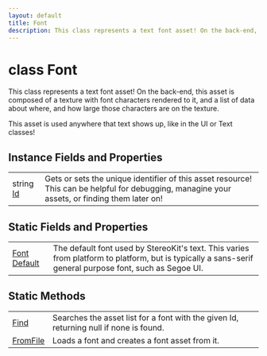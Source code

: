 ```yaml
---
layout: default
title: Font
description: This class represents a text font asset! On the back-end, this asset is composed of a texture with font characters rendered to it, and a list of data about where, and how large those characters are on the texture.  This asset is used anywhere that text shows up, like in the UI or Text classes!
---
```

# class Font

This class represents a text font asset! On the back-end, this asset
is composed of a texture with font characters rendered to it, and a list of
data about where, and how large those characters are on the texture.

This asset is used anywhere that text shows up, like in the UI or Text classes!

## Instance Fields and Properties

|  |  |
|--|--|
|string [Id]({{site.url}}/Pages/StereoKit/Font/Id.html)|Gets or sets the unique identifier of this asset resource! This can be helpful for debugging, managine your assets, or finding them later on!|

## Static Fields and Properties

|  |  |
|--|--|
|[Font]({{site.url}}/Pages/StereoKit/Font.html) [Default]({{site.url}}/Pages/StereoKit/Font/Default.html)|The default font used by StereoKit's text. This varies from platform to platform, but is typically a sans-serif general purpose font, such as Segoe UI.|

## Static Methods

|  |  |
|--|--|
|[Find]({{site.url}}/Pages/StereoKit/Font/Find.html)|Searches the asset list for a font with the given Id, returning null if none is found.|
|[FromFile]({{site.url}}/Pages/StereoKit/Font/FromFile.html)|Loads a font and creates a font asset from it.|

